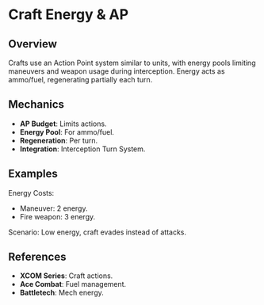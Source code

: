 # Craft Energy & AP

## Overview
Crafts use an Action Point system similar to units, with energy pools limiting maneuvers and weapon usage during interception. Energy acts as ammo/fuel, regenerating partially each turn.

## Mechanics
- **AP Budget**: Limits actions.
- **Energy Pool**: For ammo/fuel.
- **Regeneration**: Per turn.
- **Integration**: Interception Turn System.

## Examples

Energy Costs:
- Maneuver: 2 energy.
- Fire weapon: 3 energy.

Scenario: Low energy, craft evades instead of attacks.

## References
- **XCOM Series**: Craft actions.
- **Ace Combat**: Fuel management.
- **Battletech**: Mech energy.